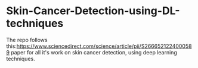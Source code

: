 # Skin-Cancer-Detection-using-DL-techniques
The repo follows this:https://www.sciencedirect.com/science/article/pii/S2666521224000589 paper for all it's work on skin cancer detection, using deep learning techniques.
